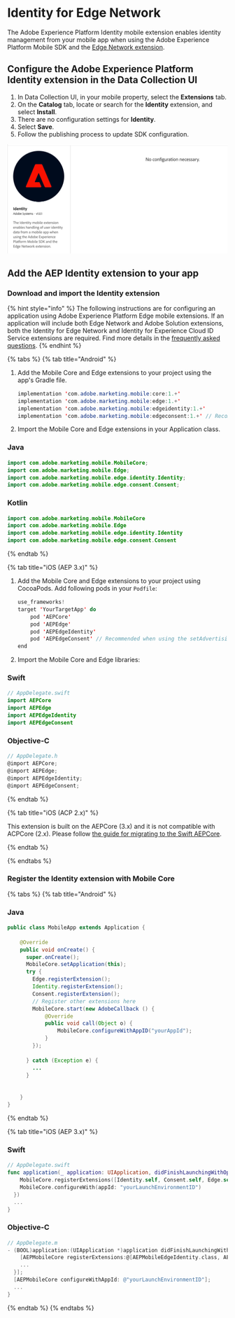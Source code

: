 # Identity for Edge Network

The Adobe Experience Platform Identity mobile extension enables identity management from your mobile app when using the Adobe Experience Platform Mobile SDK and the [Edge Network extension](../experience-platform-extension/).

## Configure the Adobe Experience Platform Identity extension in the Data Collection UI

1. In Data Collection UI, in your mobile property, select the **Extensions** tab.
2. On the **Catalog** tab, locate or search for the **Identity** extension, and select **Install**.
3. There are no configuration settings for **Identity**.
4. Select **Save**.
5. Follow the publishing process to update SDK configuration.

![AEP Identity for Edge Network extension configuration](../../.gitbook/assets/mobile-edge-identity-launch-configuration.png)

## Add the AEP Identity extension to your app

### Download and import the Identity extension

{% hint style="info" %}
The following instructions are for configuring an application using Adobe Experience Platform Edge mobile extensions. If an application will include both Edge Network and Adobe Solution extensions, both the Identity for Edge Network and Identity for Experience Cloud ID Service extensions are required. Find more details in the [frequently asked questions](identity-faq.md).
{% endhint %}

{% tabs %}
{% tab title="Android" %}

1. Add the Mobile Core and Edge extensions to your project using the app's Gradle file.

   ```java
   implementation 'com.adobe.marketing.mobile:core:1.+'
   implementation 'com.adobe.marketing.mobile:edge:1.+'
   implementation 'com.adobe.marketing.mobile:edgeidentity:1.+'
   implementation 'com.adobe.marketing.mobile:edgeconsent:1.+' // Recommended when using the setAdvertisingIdentifier API
   ```

2. Import the Mobile Core and Edge extensions in your Application class.

### Java

```java
import com.adobe.marketing.mobile.MobileCore;
import com.adobe.marketing.mobile.Edge;
import com.adobe.marketing.mobile.edge.identity.Identity;
import com.adobe.marketing.mobile.edge.consent.Consent;
```

### Kotlin

```kotlin
import com.adobe.marketing.mobile.MobileCore
import com.adobe.marketing.mobile.Edge
import com.adobe.marketing.mobile.edge.identity.Identity
import com.adobe.marketing.mobile.edge.consent.Consent
```

{% endtab %}

{% tab title="iOS (AEP 3.x)" %}

1. Add the Mobile Core and Edge extensions to your project using CocoaPods. Add following pods in your `Podfile`:

   ```swift
   use_frameworks!
   target 'YourTargetApp' do
       pod 'AEPCore'
       pod 'AEPEdge'
       pod 'AEPEdgeIdentity'
       pod 'AEPEdgeConsent' // Recommended when using the setAdvertisingIdentifier API
   end
   ```

2. Import the Mobile Core and Edge libraries:

### Swift

```swift
// AppDelegate.swift
import AEPCore
import AEPEdge
import AEPEdgeIdentity
import AEPEdgeConsent
```

### Objective-C

```objectivec
// AppDelegate.h
@import AEPCore;
@import AEPEdge;
@import AEPEdgeIdentity;
@import AEPEdgeConsent;
```
{% endtab %}

{% tab title="iOS (ACP 2.x)" %}

This extension is built on the AEPCore (3.x) and it is not compatible with ACPCore (2.x). Please follow [the guide for migrating to the Swift AEPCore](../../resources/migrate-to-swift.md).

{% endtab %}

{% endtabs %}

### Register the Identity extension with Mobile Core

{% tabs %}
{% tab title="Android" %}
### Java

```java
public class MobileApp extends Application {

    @Override
    public void onCreate() {
      super.onCreate();
      MobileCore.setApplication(this);
      try {
        Edge.registerExtension();
        Identity.registerExtension();
        Consent.registerExtension();
        // Register other extensions here
        MobileCore.start(new AdobeCallback () {
            @Override
            public void call(Object o) {
                MobileCore.configureWithAppID("yourAppId");
            }
        });      

      } catch (Exception e) {
        ...
      }


    }
}
```
{% endtab %}

{% tab title="iOS (AEP 3.x)" %}
### Swift

```swift
// AppDelegate.swift
func application(_ application: UIApplication, didFinishLaunchingWithOptions launchOptions: [UIApplication.LaunchOptionsKey: Any]?) -> Bool {
    MobileCore.registerExtensions([Identity.self, Consent.self, Edge.self], {
    MobileCore.configureWith(appId: "yourLaunchEnvironmentID")
  })
  ...
}
```

### Objective-C

```objectivec
// AppDelegate.m
- (BOOL)application:(UIApplication *)application didFinishLaunchingWithOptions:(NSDictionary *)launchOptions {
    [AEPMobileCore registerExtensions:@[AEPMobileEdgeIdentity.class, AEPMobileEdgeConsent.class, AEPMobileEdge.class] completion:^{
    ...
  }];
  [AEPMobileCore configureWithAppId: @"yourLaunchEnvironmentID"];
  ...
}
```
{% endtab %}
{% endtabs %}
